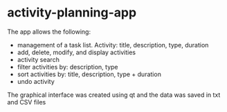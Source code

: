 # activity-planning-app

The app allows the following:
- management of a task list. Activity: title, description, type, duration
- add, delete, modify, and display activities
- activity search
- filter activities by: description, type
- sort activities by: title, description, type + duration
- undo activity

The graphical interface was created using qt and the data was saved in txt and CSV files
